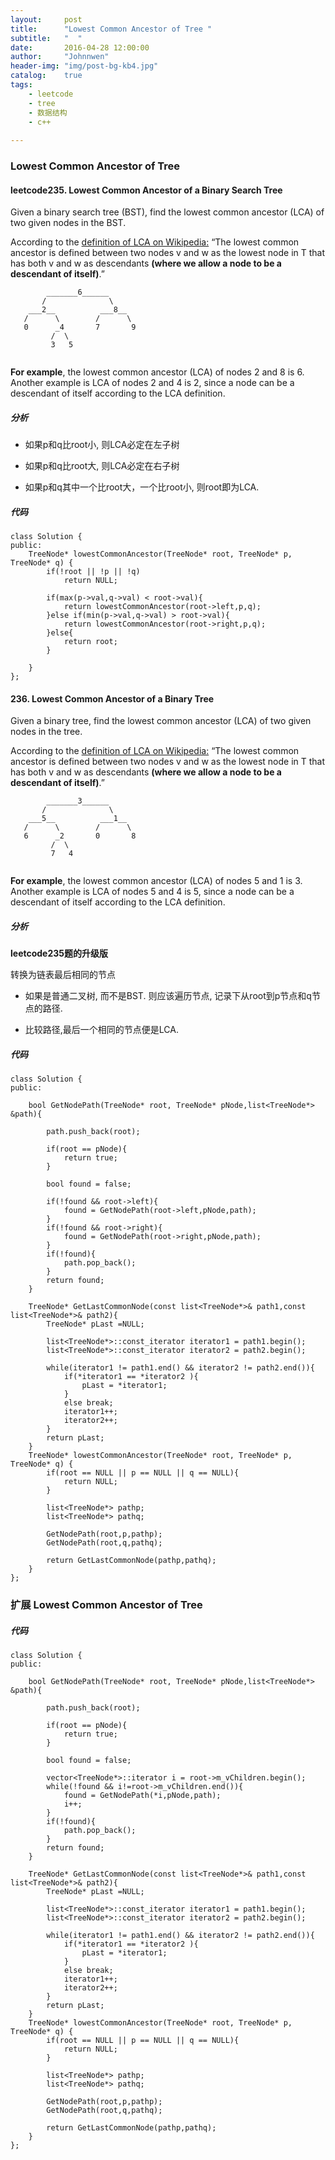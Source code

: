 ```yaml
---
layout:     post
title:      "Lowest Common Ancestor of Tree "
subtitle:   "  "
date:       2016-04-28 12:00:00
author:     "Johnnwen"
header-img: "img/post-bg-kb4.jpg"
catalog:    true
tags:
    - leetcode
    - tree
    - 数据结构
    - c++
    
---
```



### Lowest Common Ancestor of Tree 

#### leetcode235. Lowest Common Ancestor of a Binary Search Tree

Given a binary search tree (BST), find the lowest common ancestor (LCA) of two given nodes in the BST.

According to the [definition of LCA on Wikipedia:](https://en.wikipedia.org/wiki/Lowest_common_ancestor) “The lowest common ancestor is defined between two nodes v and w as the lowest node in T that has both v and w as descendants **(where we allow a node to be a descendant of itself)**.”

```
        _______6______
       /              \
    ___2__          ___8__
   /      \        /      \
   0      _4       7       9
         /  \
         3   5
         
```

**For example**, the lowest common ancestor (LCA) of nodes 2 and 8 is 6. Another example is LCA of nodes 2 and 4 is 2, since a node can be a descendant of itself according to the LCA definition.

##### 分析

* 如果p和q比root小, 则LCA必定在左子树

* 如果p和q比root大, 则LCA必定在右子树

* 如果p和q其中一个比root大，一个比root小, 则root即为LCA.

##### 代码

```
class Solution {
public:
    TreeNode* lowestCommonAncestor(TreeNode* root, TreeNode* p, TreeNode* q) {
        if(!root || !p || !q)
            return NULL;
            
        if(max(p->val,q->val) < root->val){
            return lowestCommonAncestor(root->left,p,q);
        }else if(min(p->val,q->val) > root->val){
            return lowestCommonAncestor(root->right,p,q);
        }else{
            return root;
        }
        
    }
};

```
 
#### 236. Lowest Common Ancestor of a Binary Tree  
 
Given a binary tree, find the lowest common ancestor (LCA) of two given nodes in the tree.

According to the [definition of LCA on Wikipedia:](https://en.wikipedia.org/wiki/Lowest_common_ancestor) “The lowest common ancestor is defined between two nodes v and w as the lowest node in T that has both v and w as descendants **(where we allow a node to be a descendant of itself)**.”

```
        _______3______
       /              \
    ___5__          ___1__
   /      \        /      \
   6      _2       0       8
         /  \
         7   4
         
```
**For example**, the lowest common ancestor (LCA) of nodes 5 and 1 is 3. Another example is LCA of nodes 5 and 4 is 5, since a node can be a descendant of itself according to the LCA definition.

##### 分析

**leetcode235题的升级版**

转换为链表最后相同的节点

* 如果是普通二叉树, 而不是BST. 则应该遍历节点, 记录下从root到p节点和q节点的路径. 

* 比较路径,最后一个相同的节点便是LCA.


##### 代码

```
class Solution {
public:

    bool GetNodePath(TreeNode* root, TreeNode* pNode,list<TreeNode*> &path){
        
        path.push_back(root);
        
        if(root == pNode){
            return true;
        }
        
        bool found = false;
        
        if(!found && root->left){
            found = GetNodePath(root->left,pNode,path);
        }
        if(!found && root->right){
            found = GetNodePath(root->right,pNode,path);
        }
        if(!found){
            path.pop_back();
        }
        return found;
    }
    
    TreeNode* GetLastCommonNode(const list<TreeNode*>& path1,const list<TreeNode*>& path2){
        TreeNode* pLast =NULL;
        
        list<TreeNode*>::const_iterator iterator1 = path1.begin();
        list<TreeNode*>::const_iterator iterator2 = path2.begin();
        
        while(iterator1 != path1.end() && iterator2 != path2.end()){
            if(*iterator1 == *iterator2 ){
                pLast = *iterator1;
            }
            else break;
            iterator1++;
            iterator2++;
        }
        return pLast;
    }
    TreeNode* lowestCommonAncestor(TreeNode* root, TreeNode* p, TreeNode* q) {
        if(root == NULL || p == NULL || q == NULL){
            return NULL;
        }
        
        list<TreeNode*> pathp;
        list<TreeNode*> pathq;
        
        GetNodePath(root,p,pathp);
        GetNodePath(root,q,pathq);
        
        return GetLastCommonNode(pathp,pathq);
    }
};
```

### 扩展 Lowest Common Ancestor of Tree 

##### 代码

 
```
class Solution {
public:

    bool GetNodePath(TreeNode* root, TreeNode* pNode,list<TreeNode*> &path){
        
        path.push_back(root);
        
        if(root == pNode){
            return true;
        }
        
        bool found = false;
        
        vector<TreeNode*>::iterator i = root->m_vChildren.begin();
        while(!found && i!=root->m_vChildren.end()){
        	found = GetNodePath(*i,pNode,path);
        	i++;
        }
        if(!found){
            path.pop_back();
        }
        return found;
    }
    
    TreeNode* GetLastCommonNode(const list<TreeNode*>& path1,const list<TreeNode*>& path2){
        TreeNode* pLast =NULL;
        
        list<TreeNode*>::const_iterator iterator1 = path1.begin();
        list<TreeNode*>::const_iterator iterator2 = path2.begin();
        
        while(iterator1 != path1.end() && iterator2 != path2.end()){
            if(*iterator1 == *iterator2 ){
                pLast = *iterator1;
            }
            else break;
            iterator1++;
            iterator2++;
        }
        return pLast;
    }
    TreeNode* lowestCommonAncestor(TreeNode* root, TreeNode* p, TreeNode* q) {
        if(root == NULL || p == NULL || q == NULL){
            return NULL;
        }
        
        list<TreeNode*> pathp;
        list<TreeNode*> pathq;
        
        GetNodePath(root,p,pathp);
        GetNodePath(root,q,pathq);
        
        return GetLastCommonNode(pathp,pathq);
    }
};
```

